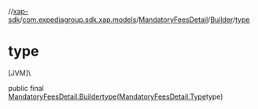 //[xap-sdk](../../../../index.md)/[com.expediagroup.sdk.xap.models](../../index.md)/[MandatoryFeesDetail](../index.md)/[Builder](index.md)/[type](type.md)

# type

[JVM]\

public final [MandatoryFeesDetail.Builder](index.md)[type](type.md)([MandatoryFeesDetail.Type](../-type/index.md)type)
